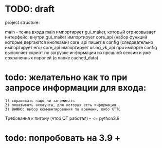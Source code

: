 # TODO: draft

project structure:

main - точка входа
main импортирует gui_maker, который отрисовывает интерфейс.
внутри gui_maker импортирует core_api (набор функций которые дергаются кнопками)
core_api пишет в config (следовательно импортирует его)
core_api импортирует using_vk_api
при импорте config выполняет скрипт по загрузке информации из прошлой сессии и уже сохраненных паролей (в папке cached_data)

# todo: желательно как то при запросе информации для входа: 
    1) спрашивать надо ли запоминать
    2) показывать аккаунты, для которых есть информация
    3) ВАЖНО: выбор комментирования по времени, либо КТТС

Требования к питону (чтоб QT работал) - <= python3.8
# todo: попробовать на 3.9 +